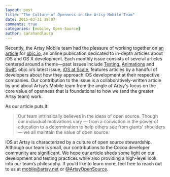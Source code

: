 ```yaml
---
layout: post
title: "The Culture of Openness in the Artsy Mobile Team"
date: 2015-03-31 19:07
comments: true
categories: [mobile, Open-Source]
author: sarahandlaura
---
```


Recently, the Artsy Mobile team had the pleasure of working together on [an article](http://www.objc.io/issue-22/artsy.html) for [objc.io](http://www.objc.io), an online publication dedicated to in-depth articles about iOS and OS X development. Each monthly issue consists of several articles centered around a theme—past issues include [Testing](http://www.objc.io/issue-15/), [Animations](http://www.objc.io/issue-12/) and [Swift](http://www.objc.io/issue-16/). objc.io’s latest issue, [iOS at Scale](http://www.objc.io/issue-22), features articles by a handful of developers about how they approach iOS development at their respective companies. Our contribution to the issue is a collaboratively-written article by and about Artsy’s Mobile team from the angle of Artsy's focus on the core value of openness that is foundational to how we (and the greater Artsy team) work.

As our article puts it:
> Our team intrinsically believes in the ideas of open source. Though our individual motivations vary — from a conviction in the power of education to a determination to help others see from giants’ shoulders — we all maintain the value of open source.

iOS at Artsy is characterized by a culture of open source stewardship. Although our team is small, our contributions to the Cocoa developer community are significant. We hope our article sheds some light on our development and testing practices while also providing a high-level look into our team’s philosophy. If you’d like to learn more, feel free to reach out to us at <mobile@artsy.net> or [@ArtsyOpenSource](https://twitter.com/artsyopensource).
